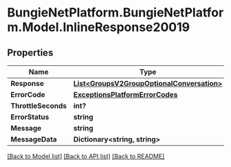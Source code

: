 # BungieNetPlatform.BungieNetPlatform.Model.InlineResponse20019
## Properties

Name | Type | Description | Notes
------------ | ------------- | ------------- | -------------
**Response** | [**List&lt;GroupsV2GroupOptionalConversation&gt;**](GroupsV2GroupOptionalConversation.md) |  | [optional] 
**ErrorCode** | [**ExceptionsPlatformErrorCodes**](ExceptionsPlatformErrorCodes.md) |  | [optional] 
**ThrottleSeconds** | **int?** |  | [optional] 
**ErrorStatus** | **string** |  | [optional] 
**Message** | **string** |  | [optional] 
**MessageData** | **Dictionary&lt;string, string&gt;** |  | [optional] 

[[Back to Model list]](../README.md#documentation-for-models) [[Back to API list]](../README.md#documentation-for-api-endpoints) [[Back to README]](../README.md)

